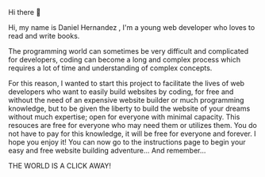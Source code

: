  Hi there 👋
 
Hi, my name is Daniel Hernandez , I'm a young web developer who loves to read and write books.

The programming world can sometimes be very difficult and complicated for developers, coding can become a long and complex process which requires a lot of time and understanding of complex concepts.

For this reason, I wanted to start this project to facilitate the lives of web developers who want to easily build websites by coding, for free and without the need of an expensive website builder or much programming knowledge, but to be given the liberty to build the website of your dreams without much expertise; open for everyone with minimal capacity. This resouces are free for everyone who may need them or utilizes them. You do not have to pay for this knowledge, it will be free for everyone and forever. I hope you enjoy it! You can now go to the instructions page to begin your easy and free website building adventure... And remember...

THE WORLD IS A CLICK AWAY!

